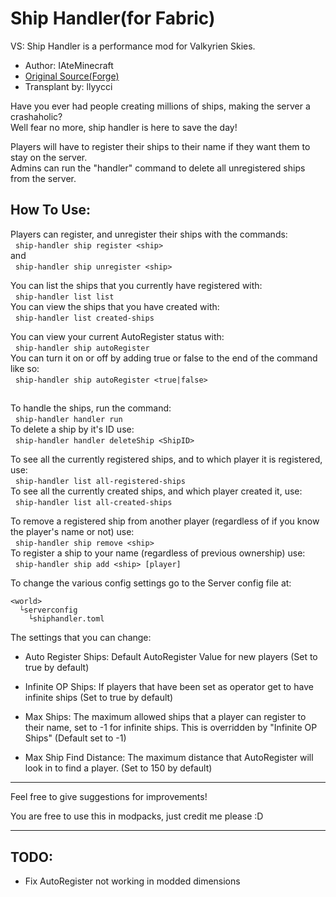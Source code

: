 # Ship Handler(for Fabric)
VS: Ship Handler is a performance mod for Valkyrien Skies.  
- Author: IAteMinecraft
- [Original Source(Forge)](https://github.com/IAteMinecraft/shiphandler)
- Transplant by: llyycci

Have you ever had people creating millions of ships, making the server a crashaholic?  
Well fear no more, ship handler is here to save the day!  
  
Players will have to register their ships to their name if they want them to stay on the server.  
Admins can run the "handler" command to delete all unregistered ships from the server.  
  
## How To Use:  
  
Players can register, and unregister their ships with the commands:  
  `ship-handler ship register <ship>`  
and  
  `ship-handler ship unregister <ship>`  
  
You can list the ships that you currently have registered with:  
  `ship-handler list list`  
You can view the ships that you have created with:  
  `ship-handler list created-ships`  
  
You can view your current AutoRegister status with:  
  `ship-handler ship autoRegister`  
You can turn it on or off by adding true or false to the end of the command like so:  
  `ship-handler ship autoRegister <true|false>`  
  
  
## <Server Owner Area>  

To handle the ships, run the command:  
  `ship-handler handler run`  
To delete a ship by it's ID use:  
  `ship-handler handler deleteShip <ShipID>`  
  
To see all the currently registered ships, and to which player it is registered, use:  
  `ship-handler list all-registered-ships`  
To see all the currently created ships, and which player created it, use:  
  `ship-handler list all-created-ships`  
  
To remove a registered ship from another player (regardless of if you know the player's name or not) use:  
  `ship-handler ship remove <ship>`  
To register a ship to your name (regardless of previous ownership) use:  
  `ship-handler ship add <ship> [player]`  
  
To change the various config settings go to the Server config file at:  
```
<world>
  └serverconfig
    └shiphandler.toml
```
  
The settings that you can change:  
- Auto Register Ships: Default AutoRegister Value for new players (Set to true by default)  

- Infinite OP Ships: If players that have been set as operator get to have infinite ships (Set to true by default)  
  
- Max Ships: The maximum allowed ships that a player can register to their name, set to -1 for infinite ships. This is overridden by "Infinite OP Ships" (Default set to -1)  
  
- Max Ship Find Distance: The maximum distance that AutoRegister will look in to find a player. (Set to 150 by default)  
  
---
  
Feel free to give suggestions for improvements!  
  
You are free to use this in modpacks, just credit me please :D

---
## TODO:  
- Fix AutoRegister not working in modded dimensions
